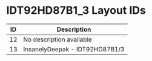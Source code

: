 # IDT92HD87B1_3 Layout IDs

| ID | Description |
|---|---|
| 12 | No description available |
| 13 | InsanelyDeepak - IDT92HD87B1/3 |
